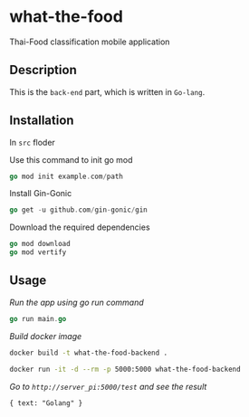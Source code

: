 # what-the-food

Thai-Food classification mobile application

## Description

This is the `back-end` part, which is written in `Go-lang`.

## Installation

In `src` floder

Use this command to init go mod

```go
go mod init example.com/path
```

Install Gin-Gonic

```go
go get -u github.com/gin-gonic/gin
```

Download the required dependencies

```go
go mod download
go mod vertify
```

## Usage

_Run the app using go run command_

```go
go run main.go
```

_Build docker image_

```bash
docker build -t what-the-food-backend .
```

```bash
docker run -it -d --rm -p 5000:5000 what-the-food-backend
```

_Go to `http://server_pi:5000/test` and see the result_

```text
{ text: "Golang" }
```
